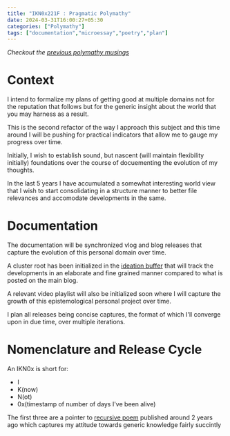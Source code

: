 ```yaml
---
title: "IKN0x221F : Pragmatic Polymathy"
date: 2024-03-31T16:00:27+05:30
categories: ["Polymathy"]
tags: ["documentation","microessay","poetry","plan"]
---
```


*Checkout the [previous polymathy musings](https://rajpatil.dev/categories/polymathy/)*

# Context

I intend to formalize my plans of getting good at multiple domains not
for the reputation that follows but for the generic insight about the
world that you may harness as a result.  

This is the second refactor of the way I approach this subject and
this time around I will be pushing for practical indicators that allow
me to gauge my progress over time.  

Initially, I wish to establish sound, but nascent (will maintain
flexibility initially) foundations over the course of
docuementing the evolution of my thoughts.  

In the last 5 years I have accumulated a somewhat interesting world
view that I wish to start consolidating in a structure manner to
better file relevances and accomodate developments in the same.  

# Documentation

The documentation will be synchronized vlog and blog releases that capture the evolution of this personal domain over time. 

A cluster root has been initialized in the [ideation buffer](https://buffer.rajpatil.dev/sitemap?stack=%2F20240331194014-ikn0xes.html)
that will track the developments in an elaborate and fine grained
manner compared to what is posted on the main blog.  

A relevant video playlist will also be initialized soon where I will
capture the growth of this epistemological personal project over time.

I plan all releases being concise captures, the format of which I'll
converge upon in due time, over multiple iterations. 

# Nomenclature and Release Cycle

An IKN0x is short for:
 - I
 - K(now)
 - N(ot)
 - 0x(timestamp of number of days I've been alive)
 
The first three are a pointer to [recursive poem](https://rajpatil.dev/i-know-not/) published
around 2 years ago which captures my attitude towards generic
knowledge fairly succintly
